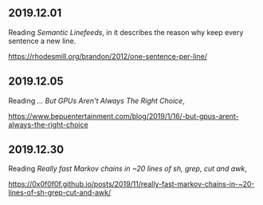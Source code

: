2019.12.01
---
Reading *Semantic Linefeeds*, in it describes the reason why keep every sentence a new line.

<https://rhodesmill.org/brandon/2012/one-sentence-per-line/>

2019.12.05
---
Reading *... But GPUs Aren't Always The Right Choice*,

<https://www.bepuentertainment.com/blog/2019/1/16/-but-gpus-arent-always-the-right-choice>


2019.12.30
---
Reading *Really fast Markov chains in ~20 lines of sh, grep, cut and awk*,

<https://0x0f0f0f.github.io/posts/2019/11/really-fast-markov-chains-in-~20-lines-of-sh-grep-cut-and-awk/>